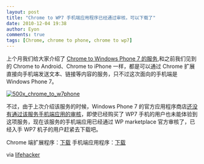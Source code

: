 ```yaml
---
layout: post
title: "Chrome to WP7 手机端应用程序已经通过审核，可以下载了"
date: 2010-12-04 19:38
author: Eyon
comments: true
tags: [Chrome, chrome to phone, chrome to wp7]
---
```

上个月我们给大家介绍了 [Chrome to Windows Phone 7 的服务](http://www.chromi.org/archives/8586),和之前我们见到的 Chrome to Android、Chrome to iPhone 一样，都是可以通过 Chrome 扩展直接向手机端发送文本、链接等内容的服务，只不过这次面向的手机端是 Windows Phone 7。

<a href="http://img.chromi.org/2010/12/500x_chrome_to_w7phone.jpg">![](http://img.chromi.org/2010/12/500x_chrome_to_w7phone.jpg "500x_chrome_to_w7phone")</a>

不过，由于上次介绍该服务的时候，Windows Phone 7 的官方应用程序商店[还没有通过该服务手机端应用的审核](http://www.chromi.org/archives/8586)，即使已经购买了 WP7 手机的用户也未能体验到这项服务，现在该服务的手机端应用已经通过 WP marketplace 官方审核了，已经入手 WP7 机子的用户赶紧去下载吧。

Chrome 端扩展程序：[下载](http://www.daveamenta.com/ext/chrome_to_wp7/chrome_to_wp7.crx)
手机端应用程序：[下载](zune://navigate/?appID=490f5889-28f4-df11-9264-00237de2db9e)

via [lifehacker](http://lifehacker.com/5705127/chrome-to-windows-phone-7)
